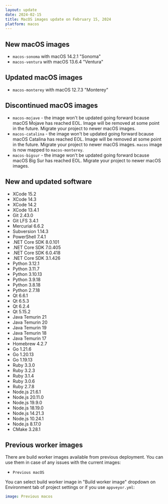 ```yaml
---
layout: update
date: 2024-02-15
title: MacOS images update on February 15, 2024
platform: macos
---
```


## New macOS images

* `macos-sonoma` with macOS 14.2.1 "Sonoma"
* `macos-ventura` with macOS 13.6.4 "Ventura"

## Updated macOS images

* `macos-monterey` with macOS 12.7.3 "Monterey"

## Discontinued macOS images

* `macos-mojave` - the image won't be updated going forward bcause macOS Mojave has reached EOL. Image will be removed at some point in the future. Migrate your project to newer macOS images.
* `macos-catalina` - the image won't be updated going forward bcause macOS Catalina has reached EOL. Image will be removed at some point in the future. Migrate your project to newer macOS images. `macos` image is now mapped to `macos-monterey`.
* `macos-bigsur` - the image won't be updated going forward bcause macOS Big Sur has reached EOL. Migrate your project to newer macOS images.

## New and updated software

* XCode 15.2
* XCode 14.3
* XCode 14.2
* XCode 13.4.1
* Git 2.43.0
* Git LFS 3.4.1
* Mercurial 6.6.2
* Subversion 1.14.3
* PowerShell 7.4.1
* .NET Core SDK 8.0.101
* .NET Core SDK 7.0.405
* .NET Core SDK 6.0.418
* .NET Core SDK 3.1.426
* Python 3.12.1
* Python 3.11.7
* Python 3.10.13
* Python 3.9.18
* Python 3.8.18
* Python 2.7.18
* Qt 6.6.1
* Qt 6.5.3
* Qt 6.2.4
* Qt 5.15.2
* Java Temurin 21
* Java Temurin 20
* Java Temurin 19
* Java Temurin 18
* Java Temurin 17
* Homebrew 4.2.7
* Go 1.21.6
* Go 1.20.13
* Go 1.19.13
* Ruby 3.3.0
* Ruby 3.2.3
* Ruby 3.1.4
* Ruby 3.0.6
* Ruby 2.7.8
* Node.js 21.6.1
* Node.js 20.11.0
* Node.js 19.9.0
* Node.js 18.19.0
* Node.js 14.21.3
* Node.js 10.24.1
* Node.js 8.17.0
* CMake 3.28.1

## Previous worker images

There are build worker images available from previous deployment. You can use them in case of any issues with the current images:

* `Previous macOS`

You can select build worker image in "Build worker image" dropdown on Environment tab of project settings or if you use `appveyor.yml`:

```yaml
image: Previous macos
```